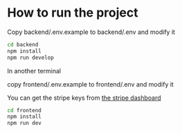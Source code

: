 # How to run the project

Copy backend/.env.example to backend/.env and modify it

```bash
cd backend
npm install
npm run develop
```


In another terminal

copy frontend/.env.example to frontend/.env and modify it

You can get the stripe keys from [the stripe dashboard](https://dashboard.stripe.com/test/apikeys)

```bash
cd frontend
npm install
npm run dev
```
